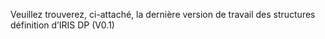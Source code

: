 Veuillez trouverez, ci-attaché, la dernière version de travail des structures définition d’IRIS DP (V0.1)
